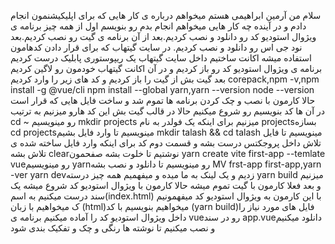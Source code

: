 سلام من آرمین ابراهیمی هستم میخواهم درباره ی کار هایی که برای اپلیکیشنمون انجام دادم و در آینده چه کار هایی  میخواهم انجام بدم رو بنویسم
اول از همه چیز برنامه ی ویژوال استودیو کد رو دانلود و نصب کردیم.بعد از آن برنامه ی گیت رو نصب کردیم.بعد نود جی اس رو دانلود و نصب کردیم.
در سایت گیتهاب که برای قرار دادن کدهامون استفاده میشه اکانت ساختیم
داخل سایت گیتهاب یک ریپوستوری پابلیک درست کردیم
برنامه ی ویژوال استودیو کد رو باز کردیم و در آن اکانت گیتهاب خودمون رو لاگین کردیم
بعد گیت بش از گیت را باز کردیم و کد های زیر را وارد کردیم 
corepack,npm -v,npm install -g @vue/cli
npm install --global yarn,yarn --version
node --version
حالا کارمون با نصب و چک کردن برنامه ها تموم شد و ساخت فایل هایی که قرار است در آن ها کد بنویسیم رو شروع میکنیم
حالا در قالب گیت بش این کد هارو میزنیم به ترتیب
cd ~ رو مینویسیم
mkdir projects میزنیم برای اینکه یک فولدر به نام projectsبسازه
cd projectsمینویسیم تا وارد فایل بشیم
mkdir talash && cd talash مینویسیم تا فایل تلاش داخل پروجکتس درست بشه و قسمت دوم کد برای اینکه وارد فایل ساخته شده ی تلاش بشه
clearنوشتیم تا خلوت بشه صفحمون
yarn create vite first-app --temlate vueرو مینویسیم
yarnرو مینویسیم تا دانلود و نصب بشه
MV frst-app first-app,yarn -ver
yarn devزدیم و یک لینک به ما میده و میفهمیم همه چیز درسته
yarn build میزنیم و بعد فعلا کارمون با گیت تموم میشه
حالا کارمون با ویژوال استودیو کد شروع میشه 
یک سند درست میکنیم به اسم(index.html)
با این کارمون به ویژوال استودیو کد میفهمونیم ک میخواهیم با زبان (html)میخواهیم بنویسیم
با کد (yarn build)فایل های مورد نیاز را داخل ویژوال استودیو کد را آماده میکنیم
برنامه ی vueرو در سند app.vueدانلود میکنیم و نصب میکنیم  تا نوشته ها رنگی و چک و تفکیک بندی شود